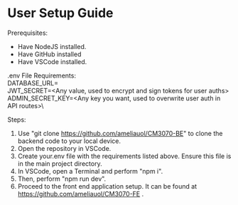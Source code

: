 # User Setup Guide

Prerequisites:
* Have NodeJS installed.
* Have GitHub installed
* Have VSCode installed.

.env File Requirements:\
DATABASE_URL=<Your own postrgesql database url>\
JWT_SECRET=<Any value, used to encrypt and sign tokens for user auths>\
ADMIN_SECRET_KEY=<Any key you want, used to overwrite user auth in API routes>\

Steps:
1. Use "git clone https://github.com/ameliauol/CM3070-BE" to clone the backend code to your local device.
2. Open the repository in VSCode.
3. Create your.env file with the requirements listed above. Ensure this file is in the main project directory.
4. In VSCode, open a Terminal and perform "npm i".
5. Then, perform "npm run dev".
6. Proceed to the front end application setup. It can be found at https://github.com/ameliauol/CM3070-FE .
